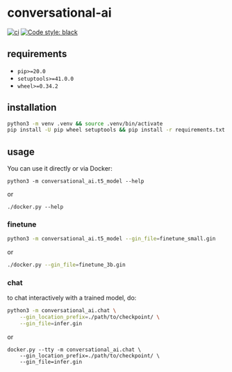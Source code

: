 # conversational-ai

[![ci](https://github.com/BYU-PCCL/conversational-ai/workflows/ci/badge.svg)](https://github.com/BYU-PCCL/conversational-ai/actions?query=workflow%3Aci)
[![Code style: black](https://img.shields.io/badge/code%20style-black-000000.svg)](https://github.com/psf/black)

## requirements

- `pip>=20.0`
- `setuptools>=41.0.0`
- `wheel>=0.34.2`

## installation

```bash
python3 -m venv .venv && source .venv/bin/activate
pip install -U pip wheel setuptools && pip install -r requirements.txt
```

## usage

You can use it directly or via Docker:

```
python3 -m conversational_ai.t5_model --help
```

or

```
./docker.py --help
```

### finetune

```bash
python3 -m conversational_ai.t5_model --gin_file=finetune_small.gin
```

or

```bash
./docker.py --gin_file=finetune_3b.gin
```

### chat

to chat interactively with a trained model, do:

```bash
python3 -m conversational_ai.chat \
    --gin_location_prefix=./path/to/checkpoint/ \
    --gin_file=infer.gin
```

or

```
docker.py --tty -m conversational_ai.chat \
    --gin_location_prefix=./path/to/checkpoint/ \
    --gin_file=infer.gin
```
